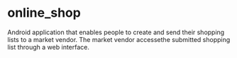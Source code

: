 # online_shop
Android  application that enables people to create and send their shopping lists to a market vendor. The market vendor accessethe submitted shopping list through a web interface.
